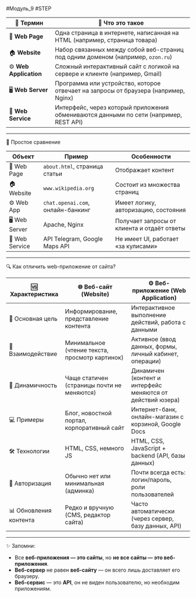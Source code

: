 #Модуль_9 #STEP

| 🧩 Термин              | 📌 Что это такое                                                                      |
| ---------------------- | ------------------------------------------------------------------------------------- |
| 📄 **Web Page**        | Одна страница в интернете, написанная на HTML (например, страница товара)             |
| 🏠 **Website**         | Набор связанных между собой веб-страниц под одним доменом (например, `ozon.ru`)       |
| ⚙️ **Web Application** | Сложный интерактивный сайт с логикой на сервере и клиенте (например, Gmail)           |
| 🖥️ **Web Server**     | Программа или устройство, которое отвечает на запросы от браузера (например, Nginx)   |
| 🔗 **Web Service**     | Интерфейс, через который приложения обмениваются данными по сети (например, REST API) |

---

 🧠 Простое сравнение

| Объект         | Пример                            | Особенности                                 |
| -------------- | --------------------------------- | ------------------------------------------- |
| 📄 Web Page    | `about.html`, страница статьи     | Отображает контент                          |
| 🏠 Website     | `www.wikipedia.org`               | Состоит из множества страниц                |
| ⚙️ Web App     | `chat.openai.com`, онлайн-банкинг | Имеет логику, авторизацию, состояния        |
| 🖥️ Web Server | Apache, Nginx                     | Получает запросы от клиента и отдаёт ответы |
| 🔗 Web Service | API Telegram, Google Maps API     | Не имеет UI, работает «за кулисами»         |

---

🔍 Как отличить web-приложение от сайта?

| 🆚 Характеристика         | 🌐 Веб-сайт (Website)                                     | ⚙️ Веб-приложение (Web Application)                        |
|---------------------------|----------------------------------------------------------|------------------------------------------------------------|
| 🎯 Основная цель          | Информирование, представление контента                   | Интерактивное выполнение действий, работа с данными        |
| 👤 Взаимодействие         | Минимальное (чтение текста, просмотр картинок)           | Активное (ввод данных, формы, личный кабинет, операции)    |
| 🔄 Динамичность           | Чаще статичен (страницы почти не меняются)               | Динамичен (контент и интерфейс меняются от действий юзера) |
| 💻 Примеры                | Блог, новостной портал, корпоративный сайт               | Интернет-банк, онлайн-магазин с корзиной, Google Docs      |
| 🛠️ Технологии             | HTML, CSS, немного JS                                    | HTML, CSS, JavaScript + backend (API, базы данных)         |
| 🔐 Авторизация            | Обычно нет или минимальная (админка)                     | Почти всегда есть: логин/пароль, роли пользователей        |
| 📊 Обновления контента    | Редко и вручную (CMS, редактор сайта)                    | Часто автоматически (через сервер, базу данных, API)       |

---

✨ Запомни:

- Все **веб-приложения — это сайты**, но **не все сайты — это веб-приложения**.    
- **Веб-сервер** не равен **веб-сайту** — он всего лишь доставляет его браузеру.
- **Веб-сервис** — это **API**, он не виден пользователю, но необходим приложениям.